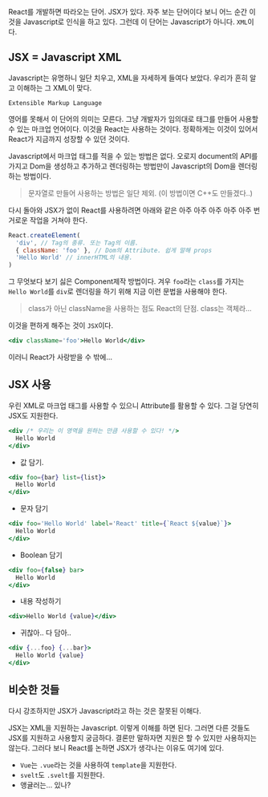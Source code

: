React를 개발하면 따라오는 단어. JSX가 있다. 자주 보는 단어이다 보니 어느 순간 이것을 Javascript로 인식을 하고 있다. 그런데 이 단어는 Javascript가 아니다. `XML`이다.

## JSX = Javascript XML

Javascript는 유명하니 일단 치우고, XML을 자세하게 들여다 보았다. 우리가 흔히 알고 이해하는 그 XML이 맞다.

`Extensible Markup Language`

영어를 못해서 이 단어의 의미는 모른다. 그냥 개발자가 임의대로 태그를 만들어 사용할 수 있는 마크업 언어이다. 이것을 React는 사용하는 것이다. 정확하게는 이것이 있어서 React가 지금까지 성장할 수 있던 것이다.

Javascript에서 마크업 태그를 적을 수 있는 방법은 없다. 오로지 document의 API를 가지고 Dom을 생성하고 추가하고 렌더링하는 방법만이 Javascript의 Dom을 렌더링하는 방법이다.

> 문자열로 만들어 사용하는 방법은 일단 제외. (이 방법이면 C++도 만들겠다..)

다시 돌아와 JSX가 없이 React를 사용하려면 아래와 같은 아주 아주 아주 아주 아주 번거로운 작업을 거쳐야 한다.

```jsx
React.createElement(
  'div', // Tag의 종류. 또는 Tag의 이름.
  { className: 'foo' }, // Dom의 Attribute. 쉽게 말해 props
  'Hello World' // innerHTML의 내용.
)
```

그 무엇보다 보기 싫은 Component제작 방법이다. 겨우 `foo`라는 `class`를 가지는 `Hello World`를 `div`로 렌더링을 하기 위해 지금 이런 문법을 사용해야 한다.

> class가 아닌 className을 사용하는 점도 React의 단점.
> class는 객체라...

이것을 편하게 해주는 것이 `JSX`이다.

```jsx
<div className='foo'>Hello World</div>
```

이러니 React가 사랑받을 수 밖에...

## JSX 사용

우린 XML로 마크업 태그를 사용할 수 있으니 Attribute를 활용할 수 있다. 그걸 당연히 JSX도 지원한다.

```jsx
<div /* 우리는 이 영역을 원하는 만큼 사용할 수 있다! */>
  Hello World
</div>
```

- 값 담기.

```jsx
<div foo={bar} list={list}>
  Hello World
</div>
```

- 문자 담기

```jsx
<div foo='Hello World' label='React' title={`React ${value}`}>
  Hello World
</div>
```

- Boolean 담기

```jsx
<div foo={false} bar>
  Hello World
</div>
```

- 내용 작성하기

```jsx
<div>Hello World {value}</div>
```

- 귀찮아.. 다 담아..

```jsx
<div {...foo} {...bar}>
  Hello World {value}
</div>
```

## 비슷한 것들

다시 강조하지만 JSX가 Javascript라고 하는 것은 잘못된 이해다.

JSX는 XML을 지원하는 Javascript. 이렇게 이해를 하면 된다. 그러면 다른 것들도 JSX를 지원하고 사용할지 궁금하다. 결론만 말하자면 지원은 할 수 있지만 사용하지는 않는다. 그러다 보니 React를 논하면 JSX가 생각나는 이유도 여기에 있다.

- `Vue`는 `.vue`라는 것을 사용하여 `template`을 지원한다.
- `svelt`도 `.svelt`를 지원한다.
- 앵귤러는... 있나?

